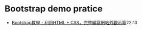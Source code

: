 # Bootstrap demo pratice

* [Bootstrap教學 - 利用HTML + CSS，完整編寫網站外觀示範](https://www.youtube.com/watch?v=9X1graZtuPs&list=WL&index=2&t=219s)22:13